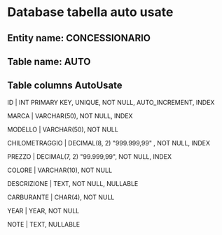 # Database tabella auto usate

## Entity name: CONCESSIONARIO

## Table name: AUTO

## Table columns AutoUsate

ID | INT PRIMARY KEY, UNIQUE, NOT NULL, AUTO_INCREMENT, INDEX

MARCA | VARCHAR(50), NOT NULL, INDEX

MODELLO | VARCHAR(50), NOT NULL

CHILOMETRAGGIO | DECIMAL(8, 2) "999.999,99" , NOT NULL, INDEX

PREZZO | DECIMAL(7, 2) "99.999,99", NOT NULL, INDEX

COLORE | VARCHAR(10), NOT NULL

DESCRIZIONE | TEXT, NOT NULL, NULLABLE

CARBURANTE | CHAR(4), NOT NULL

YEAR | YEAR, NOT NULL

NOTE | TEXT, NULLABLE
